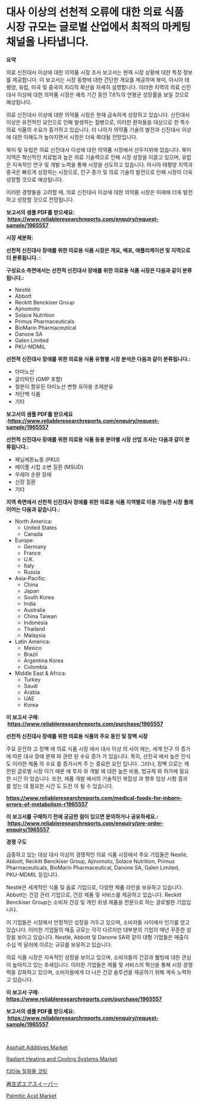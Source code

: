 <p><h1>대사 이상의 선천적 오류에 대한 의료 식품 시장 규모는 글로벌 산업에서 최적의 마케팅 채널을 나타냅니다.</h1></p><p><strong>요약</strong></p>
<p><p>의료 신진대사 이상에 대한 의약품 시장 조사 보고서는 현재 시장 상황에 대한 특정 정보를 제공합니다. 이 보고서는 시장 동향에 대한 간단한 개요를 제공하며 북미, 아시아 태평양, 유럽, 미국 및 중국의 지리적 확산을 자세히 설명합니다. 이러한 지역의 의료 신진대사 이상에 대한 의약품 시장은 예측 기간 동안 7.6%의 연평균 성장률을 보일 것으로 예상됩니다.</p><p>의료 신진대사 이상에 대한 의약품 시장은 현재 급속하게 성장하고 있습니다. 신진대사 이상은 유전적인 요인으로 인해 발생하는 질병으로, 이러한 환자들을 대상으로 한 특수 의료 식품의 수요가 증가하고 있습니다. 더 나아가 의약품 기술의 발전과 신진대사 이상에 대한 이해도가 높아지면서 시장은 더욱 확대될 전망입니다.</p><p>북미 및 유럽은 의료 신진대사 이상에 대한 의약품 시장에서 선두지위에 있습니다. 북미 지역은 혁신적인 치료법과 높은 의료 기술력으로 인해 시장 성장을 이끌고 있으며, 유럽은 지속적인 연구 및 개발 노력을 통해 시장을 선도하고 있습니다. 아시아 태평양 지역과 중국은 빠르게 성장하는 시장으로, 인구 증가 및 의료 기술의 발전으로 인해 시장이 더욱 성장할 것으로 예상됩니다.</p><p>이러한 경향들을 고려할 때, 의료 신진대사 이상에 대한 의약품 시장은 미래에 더욱 발전하고 성장할 것으로 전망됩니다.</p></p>
<p><strong>보고서의 샘플 PDF를 받으세요: &nbsp;<a href="https://www.reliableresearchreports.com/enquiry/request-sample/1965557">https://www.reliableresearchreports.com/enquiry/request-sample/1965557</a></strong></p>
<p><strong>시장 세분화:</strong></p>
<p><strong> 선천적 신진대사 장애를 위한 의료용 식품 시장은 개요, 배포, 애플리케이션 및 지역으로 더 분류됩니다. :</strong></p>
<p><strong>구성요소 측면에서는 선천적 신진대사 장애를 위한 의료용 식품 시장은 다음과 같이 분류됩니다.:</strong></p>
<p><ul><li>Nestlé</li><li>Abbott</li><li>Reckitt Benckiser Group</li><li>Ajinomoto</li><li>Solace Nutrition</li><li>Primus Pharmaceuticals</li><li>BioMarin Pharmaceutical</li><li>Danone SA</li><li>Galen Limited</li><li>PKU-MDMIL</li></ul></p>
<p><strong> 선천적 신진대사 장애를 위한 의료용 식품 유형별 시장 분석은 다음과 같이 분류됩니다.:</strong></p>
<p><ul><li>아미노산</li><li>글리탁틴 (GMP 포함)</li><li>철분이 함유된 아미노산 변형 유아용 조제분유</li><li>저단백 식품</li><li>기타</li></ul></p>
<p><strong>보고서의 샘플 PDF를 받으세요 :<a href="https://www.reliableresearchreports.com/enquiry/request-sample/1965557">https://www.reliableresearchreports.com/enquiry/request-sample/1965557</a></strong></p>
<p><strong> 선천적 신진대사 장애를 위한 의료용 식품 응용 분야별 시장 산업 조사는 다음과 같이 분류됩니다.:</strong></p>
<p><ul><li>페닐케톤뇨증 (PKU)</li><li>메이플 시럽 소변 질환 (MSUD)</li><li>우레아 순환 장애</li><li>신장 질환</li><li>기타</li></ul></p>
<p><strong>지역 측면에서 선천적 신진대사 장애를 위한 의료용 식품 지역별로 이용 가능한 시장 플레이어는 다음과 같습니다.:</strong></p>
<p><ul>
    <li>
        North America:
        <ul>
            <li>United States</li>
            <li>Canada</li>
        </ul>
    </li>
    <li>
        Europe:
        <ul>
            <li>Germany</li>
            <li>France</li>
            <li>U.K.</li>
            <li>Italy</li>
            <li>Russia</li>
        </ul>
    </li>
    <li>
        Asia-Pacific:
        <ul>
            <li>China</li>
            <li>Japan</li>
            <li>South Korea</li>
            <li>India</li>
            <li>Australia</li>
            <li>China Taiwan</li>
            <li>Indonesia</li>
            <li>Thailand</li>
            <li>Malaysia</li>
        </ul>
    </li>
    <li>
        Latin America:
        <ul>
            <li>Mexico</li>
            <li>Brazil</li>
            <li>Argentina Korea</li>
            <li>Colombia</li>
        </ul>
    </li>
    <li>
        Middle East & Africa:
        <ul>
            <li>Turkey</li>
            <li>Saudi</li>
            <li>Arabia</li>
            <li>UAE</li>
            <li>Korea</li>
        </ul>
    </li>
    </ul></p>
<p><strong>이 보고서 구매: &nbsp;<a href="https://www.reliableresearchreports.com/purchase/1965557">https://www.reliableresearchreports.com/purchase/1965557</a></strong></p>
<p><strong>선천적 신진대사 장애를 위한 의료용 식품의 주요 동인 및 장벽 시장</strong></p>
<p><p>주요 운전하 고 장벽 에 의료 식품 시장 에서 대사 이상 의 사이 에는, 세계 인구 의 증가 에 따른 대사 장애 문제 와 관련 된 수요 증가 가 있습니다. 특히, 선진국 에서 높은 인식도 이러한 제품 의 수요 를 증가시켜 주 는 중요한 요인 입니다. 그러나, 장벽 으로는 제한된 글로벌 시장 이기 때문 에 투자 와 개발 에 대한 높은 비용, 법규제 와 허가에 필요한 시간 이 있습니다. 또한, 제품 개발 에서의 기술적인 복잡성 과 향후 임상 시험 결과 를 얻는 데 필요한 시간 도 도전 이 될 수 있습니다.</p></p>
<p><strong><a href="https://www.reliableresearchreports.com/medical-foods-for-inborn-errors-of-metabolism-r1965557">https://www.reliableresearchreports.com/medical-foods-for-inborn-errors-of-metabolism-r1965557</a></strong></p>
<p><strong>이 보고서를 구매하기 전에 궁금한 점이 있으면 문의하거나 공유하세요.: &nbsp;<a href="https://www.reliableresearchreports.com/enquiry/pre-order-enquiry/1965557">https://www.reliableresearchreports.com/enquiry/pre-order-enquiry/1965557</a></strong></p>
<p><strong>경쟁 구도</strong></p>
<p><p>급증하고 있는 대상 대사 이상의 경쟁적인 의료 식품 시장에서 주요 기업들은 Nestlé, Abbott, Reckitt Benckiser Group, Ajinomoto, Solace Nutrition, Primus Pharmaceuticals, BioMarin Pharmaceutical, Danone SA, Galen Limited, PKU-MDMIL 등입니다. </p><p>Nestlé은 세계적인 식품 및 음료 기업으로, 다양한 제품 라인을 보유하고 있습니다. Abbott는 건강 관리 기업으로, 건강 제품 및 서비스를 제공하고 있습니다. Reckitt Benckiser Group는 소비자 건강 및 개인 위생 제품을 전문으로 하는 글로벌한 기업입니다.</p><p>이 기업들은 시장에서 안정적인 성장을 거두고 있으며, 소비자들 사이에서 인기를 얻고 있습니다. 이러한 기업들의 매출 규모는 각각 다르지만 대부분의 기업이 매년 꾸준한 성장을 보이고 있습니다. Nestlé, Abbott 및 Danone SA와 같이 대형 기업들은 매출이 수십 억 달러에 이르는 규모를 보유하고 있습니다.</p><p>의료 식품 시장은 지속적인 성장을 보이고 있으며, 소비자들의 건강과 웰빙에 대한 관심이 높아지고 있는 추세입니다. 이러한 기업들은 제품 및 서비스의 혁신을 통해 시장 경쟁력을 강화하고 있으며, 소비자들에게 더 나은 건강 솔루션을 제공하기 위해 계속 노력하고 있습니다.</p></p>
<p><strong>이 보고서 구매: &nbsp; <a href="https://www.reliableresearchreports.com/purchase/1965557">https://www.reliableresearchreports.com/purchase/1965557</a></strong></p>
<p><strong>보고서의 샘플 PDF를 받으세요: &nbsp;<a href="https://www.reliableresearchreports.com/enquiry/request-sample/1965557">https://www.reliableresearchreports.com/enquiry/request-sample/1965557</a></strong><strong></strong></p>
<p>&nbsp;</p>
<p><p><a href="https://issuu.com/reportprime-2/docs/asphalt-additives-market-size-2030.pptx">Asphalt Additives Market</a></p><p><a href="https://github.com/yoshih12/Market-Research-Report-List-2/blob/main/radiant-heating-and-cooling-systems-market.md">Radiant Heating and Cooling Systems Market</a></p><p><a href="https://github.com/BrettWeberrt8767765/Market-Research-Report-List-1/blob/main/772691920084.md">티타늄 질화물 코팅</a></p><p><a href="https://github.com/hilmi-2a/Market-Research-Report-List-1/blob/main/504238521834.md">再生式エアスイーパー</a></p><p><a href="https://sulfuric-clavicle-d39.notion.site/Palmitic-Acid-Market-Analysis-Examines-its-Scope-on-Growth-Opportunities-and-Forecasted-Trends-Span-6c42b3fa910744c8a04c130382318afd">Palmitic Acid Market</a></p></p>